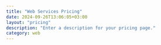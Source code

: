 ```yaml
---
title: "Web Services Pricing"
date: 2024-09-26T13:06:05+03:00
layout: "pricing"
description: "Enter a description for your pricing page."
category: web
---
```

